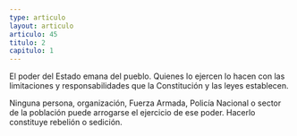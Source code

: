 ```yaml
---
type: articulo
layout: articulo
articulo: 45
titulo: 2
capitulo: 1
---
```

El poder del Estado emana del pueblo. Quienes lo ejercen lo hacen con las limitaciones y responsabilidades que la Constitución y las leyes establecen.

Ninguna persona, organización, Fuerza Armada, Policía Nacional o sector de la población puede arrogarse el ejercicio de ese poder. Hacerlo constituye rebelión o sedición.
